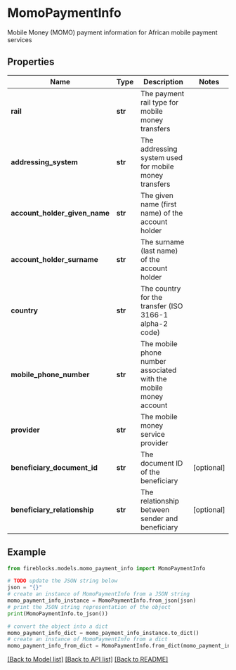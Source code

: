 # MomoPaymentInfo

Mobile Money (MOMO) payment information for African mobile payment services

## Properties

Name | Type | Description | Notes
------------ | ------------- | ------------- | -------------
**rail** | **str** | The payment rail type for mobile money transfers | 
**addressing_system** | **str** | The addressing system used for mobile money transfers | 
**account_holder_given_name** | **str** | The given name (first name) of the account holder | 
**account_holder_surname** | **str** | The surname (last name) of the account holder | 
**country** | **str** | The country for the transfer (ISO 3166-1 alpha-2 code) | 
**mobile_phone_number** | **str** | The mobile phone number associated with the mobile money account | 
**provider** | **str** | The mobile money service provider | 
**beneficiary_document_id** | **str** | The document ID of the beneficiary | [optional] 
**beneficiary_relationship** | **str** | The relationship between sender and beneficiary | [optional] 

## Example

```python
from fireblocks.models.momo_payment_info import MomoPaymentInfo

# TODO update the JSON string below
json = "{}"
# create an instance of MomoPaymentInfo from a JSON string
momo_payment_info_instance = MomoPaymentInfo.from_json(json)
# print the JSON string representation of the object
print(MomoPaymentInfo.to_json())

# convert the object into a dict
momo_payment_info_dict = momo_payment_info_instance.to_dict()
# create an instance of MomoPaymentInfo from a dict
momo_payment_info_from_dict = MomoPaymentInfo.from_dict(momo_payment_info_dict)
```
[[Back to Model list]](../README.md#documentation-for-models) [[Back to API list]](../README.md#documentation-for-api-endpoints) [[Back to README]](../README.md)


